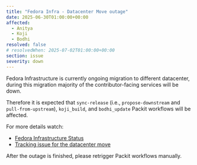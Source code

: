 ```yaml
---
title: "Fedora Infra - Datacenter Move outage"
date: 2025-06-30T01:00:00+00:00
affected:
  - Anitya
  - Koji
  - Bodhi
resolved: false
# resolvedWhen: 2025-07-02T01:00:00+00:00
section: issue
severity: down
---
```


Fedora Infrastructure is currently ongoing migration to different datacenter,
during this migration majority of the contributor-facing services will be down.

Therefore it is expected that `sync-release` (i.e., `propose-downstream` and
`pull-from-upstream`), `koji_build`, and `bodhi_update` Packit workflows will be
affected.

For more details watch:

- [Fedora Infrastructure Status](https://fedorastatus.org)
- [Tracking issue for the datacenter move](https://pagure.io/fedora-infrastructure/issue/12603)

After the outage is finished, please retrigger Packit workflows manually.
